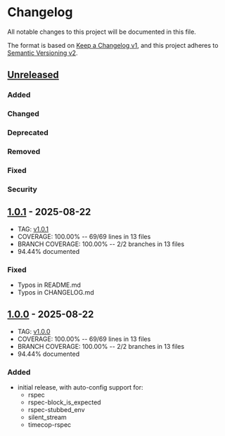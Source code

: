 # Changelog
All notable changes to this project will be documented in this file.

The format is based on [Keep a Changelog v1](https://keepachangelog.com/en/1.0.0/),
and this project adheres to [Semantic Versioning v2](https://semver.org/spec/v2.0.0.html).

## [Unreleased]
### Added
### Changed
### Deprecated
### Removed
### Fixed
### Security

## [1.0.1] - 2025-08-22
- TAG: [v1.0.1][1.0.1t]
- COVERAGE: 100.00% -- 69/69 lines in 13 files
- BRANCH COVERAGE: 100.00% -- 2/2 branches in 13 files
- 94.44% documented
### Fixed
- Typos in README.md
- Typos in CHANGELOG.md

## [1.0.0] - 2025-08-22
- TAG: [v1.0.0][1.0.0t]
- COVERAGE: 100.00% -- 69/69 lines in 13 files
- BRANCH COVERAGE: 100.00% -- 2/2 branches in 13 files
- 94.44% documented
### Added
- initial release, with auto-config support for:
  - rspec
  - rspec-block_is_expected
  - rspec-stubbed_env
  - silent_stream
  - timecop-rspec

[Unreleased]: https://gitlab.com/kettle-rb/kettle-test/-/compare/v1.0.1...HEAD
[1.0.1]: https://gitlab.com/kettle-rb/kettle-test/-/compare/v1.0.0...v1.0.1
[1.0.1t]: https://gitlab.com/kettle-rb/kettle-test/-/tags/v1.0.0
[1.0.0]: https://gitlab.com/kettle-rb/kettle-test/-/compare/baed02cf1ca1e0e8c75c11fd188edaf1a4f5f08b...v1.0.0
[1.0.0t]: https://gitlab.com/kettle-rb/kettle-test/-/tags/v1.0.0
